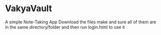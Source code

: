 # VakyaVault
A simple Note-Taking App
Download the files make and sure all of them are in the same directory/folder and then run login.html to use it
